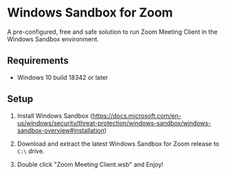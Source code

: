 # Windows Sandbox for Zoom

A pre-configured, free and safe solution to run Zoom Meeting Client in the Windows Sandbox environment.

## Requirements

- Windows 10 build 18342 or later

## Setup

1. Install Windows Sandbox (https://docs.microsoft.com/en-us/windows/security/threat-protection/windows-sandbox/windows-sandbox-overview#installation)

2. Download and extract the latest Windows Sandbox for Zoom release to `C:\` drive.

3. Double click "Zoom Meeting Client.wsb" and Enjoy!
